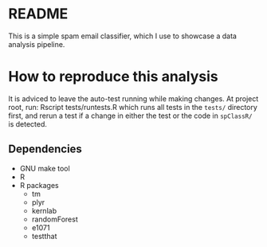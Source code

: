 README
========================================================
This is a simple spam email classifier, which I use to showcase a data analysis pipeline.


# How to reproduce this analysis

It is adviced to leave the auto-test running while making changes. At project root, run:
      Rscript tests/runtests.R
which runs all tests in the `tests/` directory first, and rerun a test if a change in either the test or the code in `spClassR/` is detected.
   
## Dependencies
- GNU make tool
- R
- R packages
    + tm
    + plyr
    + kernlab
    + randomForest
    + e1071
    + testthat
